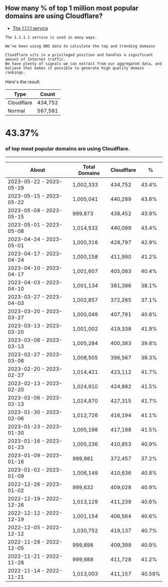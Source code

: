 ## How many % of top 1 million most popular domains are using Cloudflare?


- [The 1.1.1.1 service](https://web.archive.org/web/20221104121319/https://blog.cloudflare.com/radar-domain-rankings/)
```
The 1.1.1.1 service is used in many ways.

We’ve been using DNS data to calculate the top and trending domains

Cloudflare sits in a privileged position and handles a significant amount of Internet traffic.
We have plenty of signals we can extract from our aggregated data, and believe that makes it possible to generate high quality domain rankings.
```


Here's the result.

| Type | Count |
| --- | --- | 
| Cloudflare | 434,752 |
| Normal | 567,581 |


# 43.37%
### of top most popular domains are using Cloudflare.

----

| About | Total Domains | Cloudflare | % |
| --- | --- | --- | --- |
| 2023-05-22 - 2023-05-29 | 1,002,333 | 434,752 | 43.4% |
| 2023-05-15 - 2023-05-22 | 1,005,041 | 440,289 | 43.8% |
| 2023-05-08 - 2023-05-15 | 999,873 | 438,452 | 43.9% |
| 2023-05-01 - 2023-05-08 | 1,014,532 | 440,099 | 43.4% |
| 2023-04-24 - 2023-05-01 | 1,000,316 | 428,797 | 42.9% |
| 2023-04-17 - 2023-04-24 | 1,000,158 | 411,990 | 41.2% |
| 2023-04-10 - 2023-04-17 | 1,001,607 | 405,083 | 40.4% |
| 2023-04-03 - 2023-04-10 | 1,001,134 | 381,396 | 38.1% |
| 2023-03-27 - 2023-04-03 | 1,002,857 | 372,265 | 37.1% |
| 2023-03-20 - 2023-03-27 | 1,000,049 | 407,781 | 40.8% |
| 2023-03-13 - 2023-03-20 | 1,001,002 | 419,338 | 41.9% |
| 2023-03-06 - 2023-03-13 | 1,005,284 | 400,383 | 39.8% |
| 2023-02-27 - 2023-03-06 | 1,008,505 | 396,567 | 39.3% |
| 2023-02-20 - 2023-02-27 | 1,014,421 | 423,112 | 41.7% |
| 2023-02-13 - 2023-02-20 | 1,024,910 | 424,882 | 41.5% |
| 2023-02-06 - 2023-02-13 | 1,024,870 | 427,315 | 41.7% |
| 2023-01-30 - 2023-02-06 | 1,012,726 | 416,194 | 41.1% |
| 2023-01-23 - 2023-01-30 | 1,005,198 | 417,188 | 41.5% |
| 2023-01-16 - 2023-01-23 | 1,005,236 | 410,853 | 40.9% |
| 2023-01-09 - 2023-01-16 | 999,981 | 372,457 | 37.2% |
| 2023-01-02 - 2023-01-09 | 1,006,149 | 410,636 | 40.8% |
| 2022-12-26 - 2023-01-02 | 999,632 | 409,028 | 40.9% |
| 2022-12-19 - 2022-12-26 | 1,013,129 | 411,239 | 40.6% |
| 2022-12-12 - 2022-12-19 | 1,001,154 | 406,564 | 40.6% |
| 2022-12-05 - 2022-12-12 | 1,030,752 | 419,137 | 40.7% |
| 2022-11-28 - 2022-12-05 | 999,898 | 409,399 | 40.9% |
| 2022-11-21 - 2022-11-28 | 999,988 | 411,728 | 41.2% |
| 2022-11-14 - 2022-11-21 | 1,013,003 | 411,157 | 40.59% |
